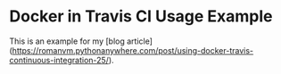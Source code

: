 # Docker in Travis CI Usage Example

This is an example for my [blog article]
(https://romanvm.pythonanywhere.com/post/using-docker-travis-continuous-integration-25/).